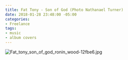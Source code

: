 ```yaml
---
title: Fat Tony - Son of God (Photo Nathanael Turner)
date: 2018-01-28 23:48:00 -05:00
categories:
- Freelance
tags:
- music
- album covers
---
```


![Fat_tony_son_of_god_ronin_wood-12fbe6.jpg](/uploads/Fat_tony_son_of_god_ronin_wood-12fbe6.jpg)